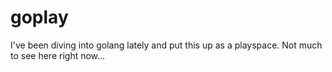 # goplay

I've been diving into golang lately and put this up as a playspace. Not much to see here right now...
